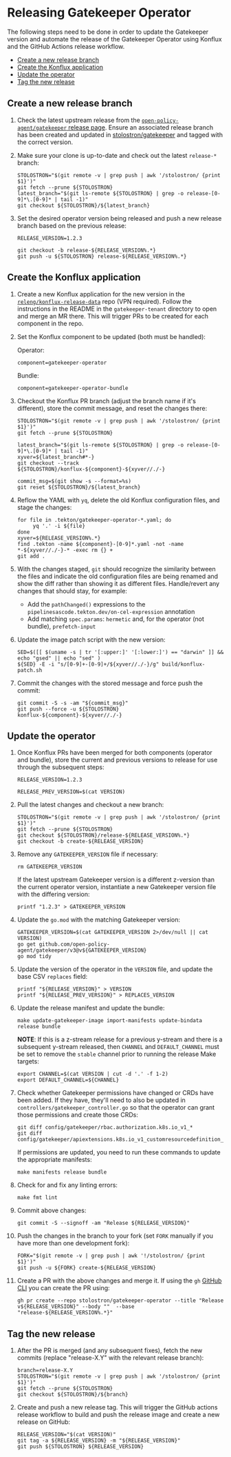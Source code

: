 # Releasing Gatekeeper Operator

The following steps need to be done in order to update the Gatekeeper version and automate the
release of the Gatekeeper Operator using Konflux and the GitHub Actions release workflow.

- [Create a new release branch](#create-a-new-release-branch)
- [Create the Konflux application](#create-the-konflux-application)
- [Update the operator](#update-the-operator)
- [Tag the new release](#tag-the-new-release)

## Create a new release branch

1. Check the latest upstream release from the
   [`open-policy-agent/gatekeeper` release page](https://github.com/open-policy-agent/gatekeeper/releases/latest).
   Ensure an associated release branch has been created and updated in
   [stolostron/gatekeeper](https://github.com/stolostron/gatekeeper) and tagged with the correct
   version.
2. Make sure your clone is up-to-date and check out the latest `release-*` branch:

   ```shell
   STOLOSTRON="$(git remote -v | grep push | awk '/stolostron/ {print $1}')"
   git fetch --prune ${STOLOSTRON}
   latest_branch="$(git ls-remote ${STOLOSTRON} | grep -o release-[0-9]*\.[0-9]* | tail -1)"
   git checkout ${STOLOSTRON}/${latest_branch}
   ```

3. Set the desired operator version being released and push a new release branch based on the
   previous release:

   ```shell
   RELEASE_VERSION=1.2.3
   ```

   ```shell
   git checkout -b release-${RELEASE_VERSION%.*}
   git push -u ${STOLOSTRON} release-${RELEASE_VERSION%.*}
   ```

## Create the Konflux application

1. Create a new Konflux application for the new version in the
   [`releng/konflux-release-data`](https://gitlab.cee.redhat.com/releng/konflux-release-data/-/tree/main/tenants-config/cluster/stone-prd-rh01/tenants/gatekeeper-tenant)
   repo (VPN required). Follow the instructions in the README in the `gatekeeper-tenant` directory
   to open and merge an MR there. This will trigger PRs to be created for each component in the
   repo.
2. Set the Konflux component to be updated (both must be handled):

   Operator:

   ```shell
   component=gatekeeper-operator
   ```

   Bundle:

   ```shell
   component=gatekeeper-operator-bundle
   ```

3. Checkout the Konflux PR branch (adjust the branch name if it's different), store the commit
   message, and reset the changes there:

   ```shell
   STOLOSTRON="$(git remote -v | grep push | awk '/stolostron/ {print $1}')"
   git fetch --prune ${STOLOSTRON}

   latest_branch="$(git ls-remote ${STOLOSTRON} | grep -o release-[0-9]*\.[0-9]* | tail -1)"
   xyver=${latest_branch#*-}
   git checkout --track ${STOLOSTRON}/konflux-${component}-${xyver//./-}

   commit_msg=$(git show -s --format=%s)
   git reset ${STOLOSTRON}/${latest_branch}
   ```

4. Reflow the YAML with `yq`, delete the old Konflux configuration files, and stage the changes:

   ```shell
   for file in .tekton/gatekeeper-operator-*.yaml; do
        yq '.' -i ${file}
   done
   xyver=${RELEASE_VERSION%.*}
   find .tekton -name ${component}-[0-9]*.yaml -not -name *-${xyver//./-}-* -exec rm {} +
   git add .
   ```

5. With the changes staged, `git` should recognize the similarity between the files and indicate the
   old configuration files are being renamed and show the diff rather than showing it as different
   files. Handle/revert any changes that should stay, for example:

   - Add the `pathChanged()` expressions to the `pipelinesascode.tekton.dev/on-cel-expression`
     annotation
   - Add matching `spec.params`: `hermetic` and, for the operator (not bundle), `prefetch-input`

6. Update the image patch script with the new version:

   ```shell
   SED=$([[ $(uname -s | tr '[:upper:]' '[:lower:]') == "darwin" ]] && echo "gsed" || echo "sed" )
   ${SED} -E -i "s/[0-9]+-[0-9]+/${xyver//./-}/g" build/konflux-patch.sh
   ```

7. Commit the changes with the stored message and force push the commit:

   ```shell
   git commit -S -s -am "${commit_msg}"
   git push --force -u ${STOLOSTRON} konflux-${component}-${xyver//./-}
   ```

## Update the operator

1. Once Konflux PRs have been merged for both components (operator and bundle), store the current
   and previous versions to release for use through the subsequent steps:

   ```shell
   RELEASE_VERSION=1.2.3
   ```

   ```shell
   RELEASE_PREV_VERSION=$(cat VERSION)
   ```

2. Pull the latest changes and checkout a new branch:

   ```shell
   STOLOSTRON="$(git remote -v | grep push | awk '/stolostron/ {print $1}')"
   git fetch --prune ${STOLOSTRON}
   git checkout ${STOLOSTRON}/release-${RELEASE_VERSION%.*}
   git checkout -b create-${RELEASE_VERSION}
   ```

3. Remove any `GATEKEEPER_VERSION` file if necessary:

   ```shell
   rm GATEKEEPER_VERSION
   ```

   If the latest upstream Gatekeeper version is a different z-version than the current operator
   version, instantiate a new Gatekeeper version file with the differing version:

   ```shell
   printf "1.2.3" > GATEKEEPER_VERSION
   ```

4. Update the `go.mod` with the matching Gatekeeper version:

   ```shell
   GATEKEEPER_VERSION=$(cat GATEKEEPER_VERSION 2>/dev/null || cat VERSION)
   go get github.com/open-policy-agent/gatekeeper/v3@v${GATEKEEPER_VERSION}
   go mod tidy
   ```

5. Update the version of the operator in the `VERSION` file, and update the base CSV `replaces`
   field:

   ```shell
   printf "${RELEASE_VERSION}" > VERSION
   printf "${RELEASE_PREV_VERSION}" > REPLACES_VERSION
   ```

6. Update the release manifest and update the bundle:

   ```shell
   make update-gatekeeper-image import-manifests update-bindata release bundle
   ```

   **NOTE**: If this is a z-stream release for a previous y-stream and there is a subsequent
   y-stream released, then `CHANNEL` and `DEFAULT_CHANNEL` must be set to remove the `stable`
   channel prior to running the release Make targets:

   ```shell
   export CHANNEL=$(cat VERSION | cut -d '.' -f 1-2)
   export DEFAULT_CHANNEL=${CHANNEL}
   ```

7. Check whether Gatekeeper permissions have changed or CRDs have been added. If they have, they'll
   need to also be updated in `controllers/gatekeeper_controller.go` so that the operator can grant
   those permissions and create those CRDs:

   ```shell
   git diff config/gatekeeper/rbac.authorization.k8s.io_v1_*
   git diff config/gatekeeper/apiextensions.k8s.io_v1_customresourcedefinition_*
   ```

   If permissions are updated, you need to run these commands to update the appropriate manifests:

   ```shell
   make manifests release bundle
   ```

8. Check for and fix any linting errors:

   ```shell
   make fmt lint
   ```

9. Commit above changes:

   ```shell
   git commit -S --signoff -am "Release ${RELEASE_VERSION}"
   ```

10. Push the changes in the branch to your fork (set `FORK` manually if you have more than one
    development fork):

    ```shell
    FORK="$(git remote -v | grep push | awk '!/stolostron/ {print $1}')"
    git push -u ${FORK} create-${RELEASE_VERSION}
    ```

11. Create a PR with the above changes and merge it. If using the `gh`
    [GitHub CLI](https://cli.github.com/) you can create the PR using:

    ```shell
    gh pr create --repo stolostron/gatekeeper-operator --title "Release v${RELEASE_VERSION}" --body ""  --base "release-${RELEASE_VERSION%.*}"
    ```

## Tag the new release

1. After the PR is merged (and any subsequent fixes), fetch the new commits (replace "release-X.Y"
   with the relevant release branch):

   ```shell
   branch=release-X.Y
   STOLOSTRON="$(git remote -v | grep push | awk '/stolostron/ {print $1}')"
   git fetch --prune ${STOLOSTRON}
   git checkout ${STOLOSTRON}/${branch}
   ```

2. Create and push a new release tag. This will trigger the GitHub actions release workflow to build
   and push the release image and create a new release on GitHub:

   ```shell
   RELEASE_VERSION="$(cat VERSION)"
   git tag -a ${RELEASE_VERSION} -m "${RELEASE_VERSION}"
   git push ${STOLOSTRON} ${RELEASE_VERSION}
   ```
